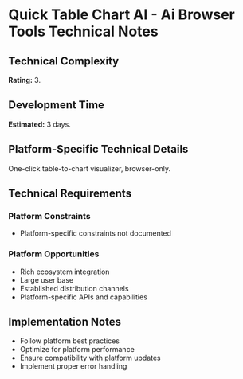 # Quick Table Chart AI - Ai Browser Tools Technical Notes

## Technical Complexity
**Rating:** 3.

## Development Time
**Estimated:** 3 days.

## Platform-Specific Technical Details
One-click table-to-chart visualizer, browser-only.

## Technical Requirements

### Platform Constraints
- Platform-specific constraints not documented

### Platform Opportunities
- Rich ecosystem integration
- Large user base
- Established distribution channels
- Platform-specific APIs and capabilities

## Implementation Notes
- Follow platform best practices
- Optimize for platform performance
- Ensure compatibility with platform updates
- Implement proper error handling
